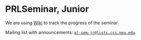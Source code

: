 # PRLSeminar, Junior

We are using [Wiki](../../wiki) to track the progress of the seminar.

Mailing list with announcements: [`pl-sem-jr@lists.ccs.neu.edu`](https://lists.ccs.neu.edu/bin/listinfo/pl-sem-jr).
